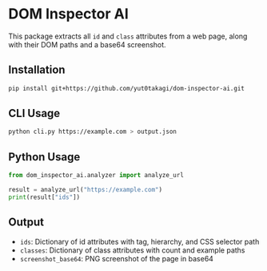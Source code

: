 # DOM Inspector AI

This package extracts all `id` and `class` attributes from a web page, along with their DOM paths and a base64 screenshot.

## Installation

```bash
pip install git+https://github.com/yut0takagi/dom-inspector-ai.git
```

## CLI Usage

```bash
python cli.py https://example.com > output.json
```

## Python Usage

```python
from dom_inspector_ai.analyzer import analyze_url

result = analyze_url("https://example.com")
print(result["ids"])
```

## Output

- `ids`: Dictionary of id attributes with tag, hierarchy, and CSS selector path
- `classes`: Dictionary of class attributes with count and example paths
- `screenshot_base64`: PNG screenshot of the page in base64
